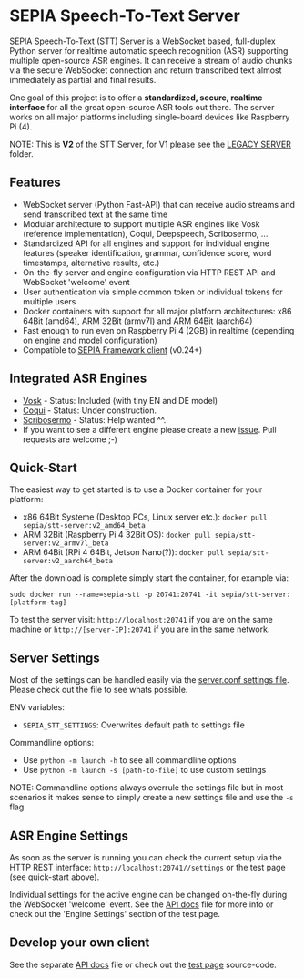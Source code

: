 # SEPIA Speech-To-Text Server

SEPIA Speech-To-Text (STT) Server is a WebSocket based, full-duplex Python server for realtime automatic speech recognition (ASR) supporting multiple open-source ASR engines.
It can receive a stream of audio chunks via the secure WebSocket connection and return transcribed text almost immediately as partial and final results.  
  
One goal of this project is to offer a **standardized, secure, realtime interface** for all the great open-source ASR tools out there.
The server works on all major platforms including single-board devices like Raspberry Pi (4).  
  
NOTE: This is **V2** of the STT Server, for V1 please see the [LEGACY SERVER](legacy-server) folder.

## Features

* WebSocket server (Python Fast-API) that can receive audio streams and send transcribed text at the same time
* Modular architecture to support multiple ASR engines like Vosk (reference implementation), Coqui, Deepspeech, Scribosermo, ...
* Standardized API for all engines and support for individual engine features (speaker identification, grammar, confidence score, word timestamps, alternative results, etc.)
* On-the-fly server and engine configuration via HTTP REST API and WebSocket 'welcome' event
* User authentication via simple common token or individual tokens for multiple users
* Docker containers with support for all major platform architectures: x86 64Bit (amd64), ARM 32Bit (armv7l) and ARM 64Bit (aarch64)
* Fast enough to run even on Raspberry Pi 4 (2GB) in realtime (depending on engine and model configuration)
* Compatible to [SEPIA Framework client](https://github.com/SEPIA-Framework/sepia-html-client-app) (v0.24+)

## Integrated ASR Engines

- [Vosk](https://github.com/alphacep/vosk-api) - Status: Included (with tiny EN and DE model)
- [Coqui](https://github.com/coqui-ai/STT) - Status: Under construction.
- [Scribosermo](https://gitlab.com/Jaco-Assistant/Scribosermo) - Status: Help wanted ^^.
- If you want to see a different engine please create a new [issue](https://github.com/SEPIA-Framework/sepia-stt-server/issues). Pull requests are welcome ;-)

## Quick-Start

The easiest way to get started is to use a Docker container for your platform:
- x86 64Bit Systeme (Desktop PCs, Linux server etc.): `docker pull sepia/stt-server:v2_amd64_beta`
- ARM 32Bit (Raspberry Pi 4 32Bit OS): `docker pull sepia/stt-server:v2_armv7l_beta`
- ARM 64Bit (RPi 4 64Bit, Jetson Nano(?)): `docker pull sepia/stt-server:v2_aarch64_beta`

After the download is complete simply start the container, for example via:  
```
sudo docker run --name=sepia-stt -p 20741:20741 -it sepia/stt-server:[platform-tag]
```

To test the server visit: `http://localhost:20741` if you are on the same machine or `http://[server-IP]:20741` if you are in the same network.

## Server Settings

Most of the settings can be handled easily via the [server.conf settings file](src/server.conf). Please check out the file to see whats possible.

ENV variables:
- `SEPIA_STT_SETTINGS`: Overwrites default path to settings file

Commandline options:
- Use `python -m launch -h` to see all commandline options
- Use `python -m launch -s [path-to-file]` to use custom settings

NOTE: Commandline options always overrule the settings file but in most scenarios it makes sense to simply create a new settings file and use the `-s` flag.

## ASR Engine Settings

As soon as the server is running you can check the current setup via the HTTP REST interface: `http://localhost:20741//settings` or the test page (see quick-start above).  
  
Individual settings for the active engine can be changed on-the-fly during the WebSocket 'welcome' event. See the [API docs](API.md) file for more info or check out the 'Engine Settings' section of the test page.

## Develop your own client

See the separate [API docs](API.md) file or check out the [test page](src/www/test.html) source-code.
